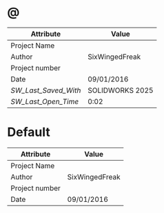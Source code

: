 # @
| Attribute | Value |
| ---  | ---     |
| Project Name |  |
| Author | SixWingedFreak |
| Project number |  |
| Date | 09/01/2016 |
| _SW_Last_Saved_With_ | SOLIDWORKS 2025 |
| _SW_Last_Open_Time_ | 0:02 |
# Default
| Attribute | Value |
| ---  | ---     |
| Project Name |  |
| Author | SixWingedFreak |
| Project number |  |
| Date | 09/01/2016 |
